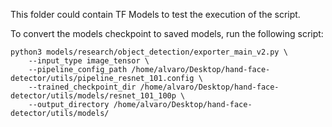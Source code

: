 This folder could contain TF Models to test the execution of the script. 

To convert the models checkpoint to saved models, run the following script:

```
python3 models/research/object_detection/exporter_main_v2.py \
    --input_type image_tensor \
    --pipeline_config_path /home/alvaro/Desktop/hand-face-detector/utils/pipeline_resnet_101.config \
    --trained_checkpoint_dir /home/alvaro/Desktop/hand-face-detector/utils/models/resnet_101_100p \
    --output_directory /home/alvaro/Desktop/hand-face-detector/utils/models/
```